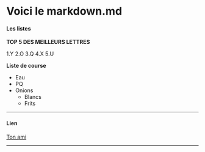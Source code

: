 # Voici le markdown.md


#### Les listes

**TOP 5 DES MEILLEURS LETTRES**

1.Y
2.O
3.Q
4.X
5.U

**Liste de course**
- Eau
- PQ
- Onions
	- Blancs
	- Frits 

________________________________

#### Lien

[Ton ami](www.google.com)
________________________________







